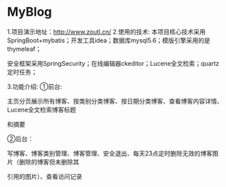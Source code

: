 # MyBlog
1.项目演示地址：http://www.zoutl.cn/
2.使用的技术:
本项目核心技术采用SpringBoot+mybatis；开发工具idea；数据库mysql5.6；模版引擎采用的是thymeleaf；

安全框架采用SpringSecurity；在线编辑器ckeditor；Lucene全文检索；quartz定时任务；

3.功能介绍:
①前台:

主页分页展示所有博客、按类别分类博客、按日期分类博客、查看博客内容详情、Lucene全文检索博客标题

和摘要

②后台：

写博客、博客类别管理、博客管理、安全退出、每天23点定时删除无效的博客图片（删除的博客但未删除其

引用的图片）、查看访问记录
